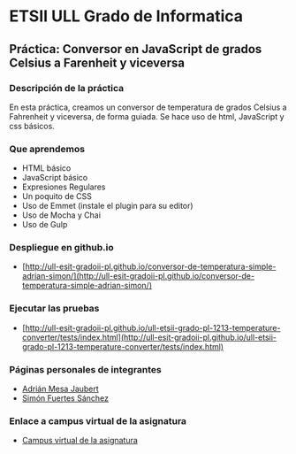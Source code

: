 # ETSII ULL Grado de Informatica

## Práctica: Conversor en JavaScript de grados Celsius a Farenheit y viceversa

### Descripción de la práctica

En esta práctica, creamos un conversor de temperatura de grados Celsius a Fahrenheit y viceversa, de forma guiada. Se hace uso de html, JavaScript y css básicos.

### Que aprendemos

* HTML básico
* JavaScript básico
* Expresiones Regulares
* Un poquito de CSS
* Uso de Emmet (instale el plugin para su editor)
* Uso de Mocha y Chai
* Uso de Gulp

### Despliegue en github.io

* [http://ull-esit-gradoii-pl.github.io/conversor-de-temperatura-simple-adrian-simon/](http://ull-esit-gradoii-pl.github.io/conversor-de-temperatura-simple-adrian-simon/)

### Ejecutar las pruebas

* [http://ull-esit-gradoii-pl.github.io/ull-etsii-grado-pl-1213-temperature-converter/tests/index.html](http://ull-esit-gradoii-pl.github.io/ull-etsii-grado-pl-1213-temperature-converter/tests/index.html)

### Páginas personales de integrantes

* [Adrián Mesa Jaubert](http://alu0100614220.github.io)
* [Simón Fuertes Sánchez](http://alu0100625066.github.io)

### Enlace a campus virtual de la asignatura

* [Campus virtual de la asignatura](https://campusvirtual.ull.es/1516/course/view.php?id=178)
